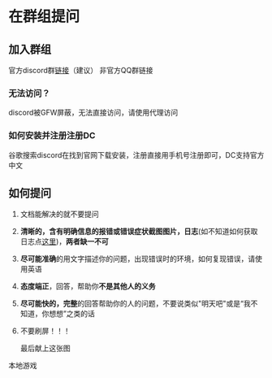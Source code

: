 # 在群组提问



## 加入群组

官方discord群[链接]()（建议）
非官方QQ群链接[]()

### 无法访问？

discord被GFW屏蔽，无法直接访问，请使用代理访问

### 如何安装并注册注册DC

谷歌搜索discord在找到官网下载安装，注册直接用手机号注册即可，DC支持官方中文

## 如何提问

1. 文档能解决的就不要提问

2. **清晰的，含有明确信息的报错或错误症状截图图片，日志**(如不知道如何获取日志点[这里]())，**两者缺一不可**

3. **尽可能准确**的用文字描述你的问题，出现错误时的环境，如何复现错误，请使用英语

4. **态度端正**，回答，帮助你**不是其他人的义务**

5. **尽可能快的，完整**的回答帮助你的人的问题，不要说类似"明天吧"或是“我不知道，你想想”之类的话

6. 不要刷屏！！！

   最后献上这张图

   
本地游戏
